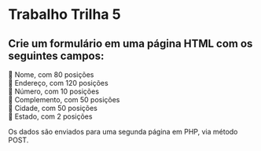 # Trabalho Trilha 5  

## Crie um formulário em uma página HTML com os seguintes campos:
 Nome, com 80 posições  
 Endereço, com 120 posições  
 Número, com 10 posições  
 Complemento, com 50 posições  
 Cidade, com 50 posições  
 Estado, com 2 posições  

Os dados são enviados para uma segunda página em PHP, via método POST.